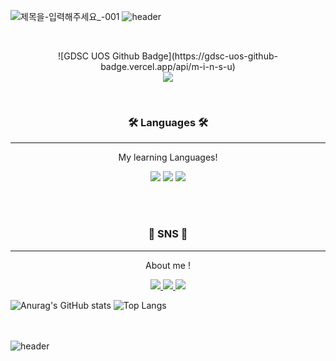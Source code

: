 ![제목을-입력해주세요_-001](https://github.com/m-i-n-s-u/m-i-n-s-u/assets/127494446/32816a76-d40f-46c4-b270-b899fd7942e8)
![header](https://capsule-render.vercel.app/api?&color=23A8AFBA&type=wave&height=180&section=footer)

<br>

<p align="center">
![GDSC UOS Github Badge](https://gdsc-uos-github-badge.vercel.app/api/m-i-n-s-u)
 <br>
<a href="https://hits.seeyoufarm.com"><img src="https://hits.seeyoufarm.com/api/count/incr/badge.svg?url=https%3A%2F%2Fgithub.com%2Fm-i-n-s-u&count_bg=%2388D6DB&title_bg=%23A8AFBA&icon=github.svg&icon_color=%23575757&title=&edge_flat=false"/></a>
</p>
<br>
<h3 align="center">🛠 Languages 🛠 </h3>

<hr/>

<p align="center">My learning Languages! </p>


<p align="center">
<img src="https://img.shields.io/badge/C++-FFEC6E?style=flat-square&logo=C%2B%2B&logoColor=white"/></a>
<img src="https://img.shields.io/badge/Python-5277C3?style=flat-square&logo=Python&logoColor=white"/></a>
<img src="https://img.shields.io/badge/Java-00AF9C?style=flat-square&logo=OpenJDK&logoColor=white"/></a>

</p>
 <br> <br>
 
<h3 align="center">💫 SNS 💫</h3>
<hr/>
<p align="center">About me ! </p>


<p align="center">
 
  <a href="https://velog.io/@min1123838/posts">
  	<img src="https://img.shields.io/badge/Velog-11B48A?style=flat-square&logo=Vimeo&logoColor=white&link=https://velog.io/@min1123838/posts"/>
  </a>
  
  <a href="mailto:jms66300388@gmail.com">
  	<img src="https://img.shields.io/badge/Gmail-d14836?style=flat-square&logo=Gmail&logoColor=white&link=jms66300388@gmail.com"/>
  </a>

  <a href="https://www.instagram.com/smcnu/">
  	<img src="https://img.shields.io/badge/Instagram-A493E7?style=flat-square&logo=Instagram&logoColor=white&link=(https://www.instagram.com/smcnu/"/>
  </a>
  
</p>


![Anurag's GitHub stats](https://github-readme-stats.vercel.app/api?username=m-i-n-s-u&show_icons=true&theme=tokyonight)
![Top Langs](https://github-readme-stats.vercel.app/api/top-langs/?username=m-i-n-s-u&layout=donut)






 <br> <br>
![header](https://capsule-render.vercel.app/api?&color=23A8AFBA&type=wave&height=180&section=footer)
</div>


